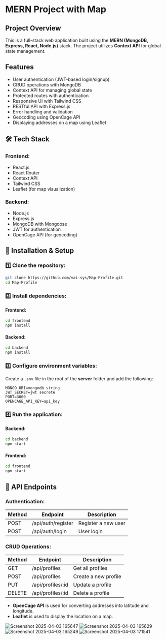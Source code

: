 # MERN Project with Map

## Project Overview
This is a full-stack web application built using the **MERN (MongoDB, Express, React, Node.js)** stack. The project utilizes **Context API** for global state management.

##  Features
- User authentication (JWT-based login/signup)
- CRUD operations with MongoDB
- Context API for managing global state
- Protected routes with authentication
- Responsive UI with Tailwind CSS
- RESTful API with Express.js
- Error handling and validation
- Geocoding using OpenCage API
- Displaying addresses on a map using Leaflet

## 🛠️ Tech Stack
### Frontend:
- React.js
- React Router
- Context API
- Tailwind CSS
- Leaflet (for map visualization)

### Backend:
- Node.js
- Express.js
- MongoDB with Mongoose
- JWT for authentication
- OpenCage API (for geocoding)

## 🔧 Installation & Setup
### 1️⃣ Clone the repository:
```sh
git clone https://github.com/vai-sys/Map-Profile.git
cd Map-Profile
```
### 2️⃣ Install dependencies:
#### Frontend:
```sh
cd frontend
npm install
```
#### Backend:
```sh
cd backend
npm install
```
### 3️⃣ Configure environment variables:
Create a `.env` file in the root of the **server** folder and add the following:
```env
MONGO_URI=mongodb string
JWT_SECRET=jwt secrete
PORT=3000
OPENCAGE_API_KEY=api_key
```

### 4️⃣ Run the application:
#### Backend:
```sh
cd backend
npm start
```
#### Frontend:
```sh
cd frontend
npm start
```

## 🎯 API Endpoints
### Authentication:
| Method | Endpoint        | Description          |
|--------|---------------|----------------------|
| POST   | /api/auth/register | Register a new user |
| POST   | /api/auth/login    | User login          |

### CRUD Operations:
| Method | Endpoint        | Description          |
|--------|---------------|----------------------|
| GET    | /api/profiles     | Get all profiles      |
| POST   | /api/profiles     | Create a new profile    |
| PUT    | /api/profiles/:id | Update a profile      |
| DELETE | /api/profiles/:id | Delete a profile       |



- **OpenCage API** is used for converting addresses into latitude and longitude.
- **Leaflet** is used to display the location on a map.

![Screenshot 2025-04-03 165647](https://github.com/user-attachments/assets/0ea1030e-063a-4659-b310-15e6940d10a7)
![Screenshot 2025-04-03 165629](https://github.com/user-attachments/assets/84d3a86e-7f3f-4383-953e-74cdc7eca6c4)
![Screenshot 2025-04-03 165249](https://github.com/user-attachments/assets/869271e0-d05a-4217-8bc6-2416b34c606f)
![Screenshot 2025-04-03 171541](https://github.com/user-attachments/assets/bd5a9d5b-150e-4a1f-9ab1-12cbc4ec3f8e)
